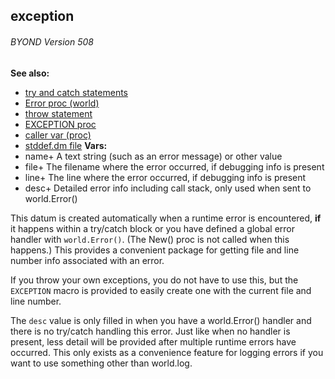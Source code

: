 ## exception 
###### BYOND Version 508
**See also:**
+   [try and catch statements](/ref/proc/try.md) 
+   [Error proc (world)](/ref/world/proc/Error.md) 
+   [throw statement](/ref/proc/throw.md) 
+   [EXCEPTION proc](/ref/proc/EXCEPTION.md) 
+   [caller var (proc)](/ref/proc/var/caller.md) 
+   [stddef.dm file](/ref/%7B%7Bappendix%7D%7D/stddef%2edm.md) <!-- -->
**Vars:**
+   name+ A text string (such as an error message) or other value
+   file+ The filename where the error occurred, if debugging info is
    present
+   line+ The line where the error occurred, if debugging info is
    present
+   desc+ Detailed error info including call stack, only used when sent
    to world.Error()


This datum is created automatically when a runtime error is
encountered, **if** it happens within a try/catch block or you have
defined a global error handler with `world.Error()`. (The New() proc is
not called when this happens.) This provides a convenient package for
getting file and line number info associated with an error. 

If
you throw your own exceptions, you do not have to use this, but the
`EXCEPTION` macro is provided to easily create one with the current file
and line number. 

The `desc` value is only filled in when you
have a world.Error() handler and there is no try/catch handling this
error. Just like when no handler is present, less detail will be
provided after multiple runtime errors have occurred. This only exists
as a convenience feature for logging errors if you want to use something
other than world.log.